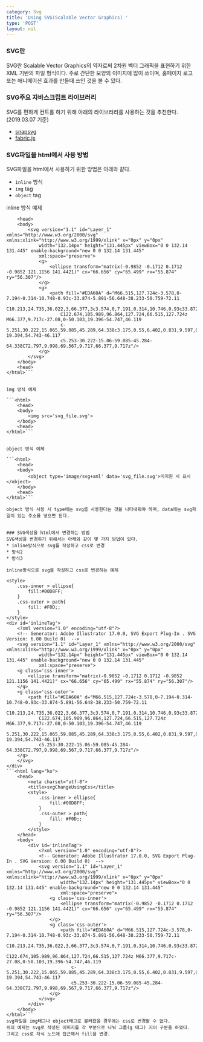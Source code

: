 ```yaml
---
category: Svg
title: 'Using SVG(Scalable Vector Graphics) '
type: 'POST'
layout: nil
---
```


### SVG란
SVG란 Scalable Vector Graphics의 약자로써 2차원 벡터 그래픽을 표현하기 위한 XML 기반의 파일 형식이다.
주로 간단한 모양의 이미지에 많이 쓰이며, 홈페이지 로고 또는 애니메이션 효과를 만들때 쓰인 것을 볼 수 있다.


### SVG주요 자바스크립트 라이브러리
SVG를 편하게 컨트롤 하기 위해 아래의 라이브러리를 사용하는 것을 추천한다.(2019.03.07 기준)
* [snapsvg](http://snapsvg.io/)
* [fabric.js](http://fabricjs.com/)


### SVG파일을 html에서 사용 방법
SVG파일을 html에서 사용하기 위한 방법은 아래와 같다.

* `inline` 방식
* `img` tag
* `object` tag



inline 방식 예제

```<html>
    <head>
    <body>
        <svg version="1.1" id="Layer_1" xmlns="http://www.w3.org/2000/svg" xmlns:xlink="http://www.w3.org/1999/xlink" x="0px" y="0px"
            width="132.14px" height="131.445px" viewBox="0 0 132.14 131.445" enable-background="new 0 0 132.14 131.445"
            xml:space="preserve">
            <g>
                <ellipse transform="matrix(-0.9852 -0.1712 0.1712 -0.9852 121.1156 141.4421)" cx="66.656" cy="65.499" rx="55.874" ry="56.307"/>
            </g>
            <g>
                <path fill="#EDA60A" d="M66.515,127.724c-3.578,0-7.194-0.314-10.748-0.93c-33.874-5.891-56.648-38.233-50.759-72.11
                    C10.213,24.735,36.022,3,66.377,3c3.574,0,7.191,0.314,10.746,0.93c33.872,5.889,56.646,38.235,50.755,72.11
                    C122.674,105.989,96.864,127.724,66.515,127.724z M66.377,9.717c-27.08,0-50.103,19.396-54.747,46.119
                    c-5.251,30.222,15.065,59.085,45.289,64.338c3.175,0.55,6.402,0.831,9.597,0.831c27.078,0,50.097-19.394,54.743-46.117
                    c5.253-30.222-15.06-59.085-45.284-64.338C72.797,9.998,69.567,9.717,66.377,9.717z"/>
            </g>
        </svg>
    </body>
    <head>
</html>```


img 방식 예제

```<html>
    <head>
    <body>
        <img src='svg_file.svg'>
    </body>
    <head>
</html>```


object 방식 예제

```<html>
    <head>
    <body>
        <object type='image/svg+xml' data='svg_file.svg'>미지원 시 표시</object>
    </body>
    <head>
</html>```

object 방식 사용 시 type에는 svg를 사용한다는 것을 나타내줘야 하며, data에는 svg파일이 있는 주소를 넣으면 된다.


### SVG색상을 html에서 변경하는 방법
SVG색상을 변경하기 위해서는 아래와 같이 몇 가지 방법이 있다.
* inline방식으로 svg를 작성하고 css로 변경
* 방식2
* 방식3

inline방식으로 svg를 작성하고 css로 변경하는 예제

<style>
    .css-inner > ellipse{
        fill:#00D8FF;
    }
    .css-outer > path{
        fill: #F0D;;
    }
</style>
<div id='inlineTag'>
    <?xml version="1.0" encoding="utf-8"?>
    <!-- Generator: Adobe Illustrator 17.0.0, SVG Export Plug-In . SVG Version: 6.00 Build 0)  -->
    <svg version="1.1" id="Layer_1" xmlns="http://www.w3.org/2000/svg" xmlns:xlink="http://www.w3.org/1999/xlink" x="0px" y="0px"
            width="132.14px" height="131.445px" viewBox="0 0 132.14 131.445" enable-background="new 0 0 132.14 131.445"
            xml:space="preserve">
    <g class='css-inner'>
        <ellipse transform="matrix(-0.9852 -0.1712 0.1712 -0.9852 121.1156 141.4421)" cx="66.656" cy="65.499" rx="55.874" ry="56.307"/>
    </g>
    <g class='css-outer'>
        <path fill="#EDA60A" d="M66.515,127.724c-3.578,0-7.194-0.314-10.748-0.93c-33.874-5.891-56.648-38.233-50.759-72.11
            C10.213,24.735,36.022,3,66.377,3c3.574,0,7.191,0.314,10.746,0.93c33.872,5.889,56.646,38.235,50.755,72.11
            C122.674,105.989,96.864,127.724,66.515,127.724z M66.377,9.717c-27.08,0-50.103,19.396-54.747,46.119
            c-5.251,30.222,15.065,59.085,45.289,64.338c3.175,0.55,6.402,0.831,9.597,0.831c27.078,0,50.097-19.394,54.743-46.117
            c5.253-30.222-15.06-59.085-45.284-64.338C72.797,9.998,69.567,9.717,66.377,9.717z"/>
    </g>
    </svg>
</div>
```<html lang="ko">
    <head>
        <meta charset="utf-8">
        <title>svgChangeUsingCss</title>
        <style>
            .css-inner > ellipse{
                fill:#00D8FF;
            }
            .css-outer > path{
                fill: #F0D;;
            }
        </style>
    </head>
    <body>
        <div id='inlineTag'>
            <?xml version="1.0" encoding="utf-8"?>
            <!-- Generator: Adobe Illustrator 17.0.0, SVG Export Plug-In . SVG Version: 6.00 Build 0)  -->
            <svg version="1.1" id="Layer_1" xmlns="http://www.w3.org/2000/svg" xmlns:xlink="http://www.w3.org/1999/xlink" x="0px" y="0px"
                    width="132.14px" height="131.445px" viewBox="0 0 132.14 131.445" enable-background="new 0 0 132.14 131.445"
                    xml:space="preserve">
                <g class='css-inner'>
                    <ellipse transform="matrix(-0.9852 -0.1712 0.1712 -0.9852 121.1156 141.4421)" cx="66.656" cy="65.499" rx="55.874" ry="56.307"/>
                </g>
                <g class='css-outer'>
                    <path fill="#EDA60A" d="M66.515,127.724c-3.578,0-7.194-0.314-10.748-0.93c-33.874-5.891-56.648-38.233-50.759-72.11
                        C10.213,24.735,36.022,3,66.377,3c3.574,0,7.191,0.314,10.746,0.93c33.872,5.889,56.646,38.235,50.755,72.11
                        C122.674,105.989,96.864,127.724,66.515,127.724z M66.377,9.717c-27.08,0-50.103,19.396-54.747,46.119
                        c-5.251,30.222,15.065,59.085,45.289,64.338c3.175,0.55,6.402,0.831,9.597,0.831c27.078,0,50.097-19.394,54.743-46.117
                        c5.253-30.222-15.06-59.085-45.284-64.338C72.797,9.998,69.567,9.717,66.377,9.717z"/>
                </g>
            </svg>
        </div> 
    </body>
</html>```
svg파일을 img태그나 object태그로 불러왔을 경우에는 css로 변경할 수 없다.
위의 예제는 svg로 작성된 이미지를 각 부분으로 나눠 그룹(g 태그) 지어 구분을 하였다. 그리고 css로 자식 노드에 접근해서 fill을 변경.